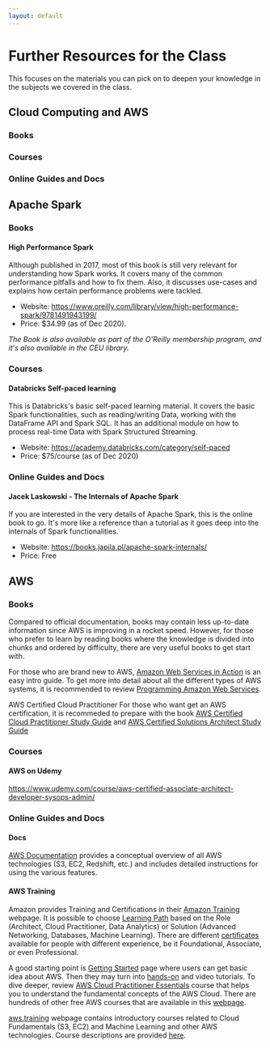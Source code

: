 ```yaml
---
layout: default
---
```


# Further Resources for the Class

This focuses on the materials you can pick on to deepen your knowledge in the subjects we covered in the class.

## Cloud Computing and AWS 

### Books

### Courses

### Online Guides and Docs


## Apache Spark

### Books

#### High Performance Spark

Although published in 2017, most of this book is still very relevant for understanding how Spark works. It covers many of the common performance pitfalls and how to fix them. Also, it discusses use-cases and explains how certain performance problems were tackled.

* Website: https://www.oreilly.com/library/view/high-performance-spark/9781491943199/
* Price: $34.99 (as of Dec 2020). 

_The Book is also available as part of the O'Reilly membership program, and it's also available in the CEU library._

### Courses

#### Databricks Self-paced learning

This is Databricks's basic self-paced learning material. It covers the basic Spark functionalities, such as reading/writing Data, working with the DataFrame API and Spark SQL. It has an additional module on how to process real-time Data with Spark Structured Streaming.

* Website: https://academy.databricks.com/category/self-paced
* Price: $75/course (as of Dec 2020)

### Online Guides and Docs

#### Jacek Laskowski - The Internals of Apache Spark

If you are interested in the very details of Apache Spark, this is the online book to go. It's more like a reference than a tutorial as it goes deep into the internals of Spark functionalities.

* Website: https://books.japila.pl/apache-spark-internals/
* Price: Free

## AWS

### Books

Compared to official documentation, books may contain less up-to-date information since AWS is improving in a rocket speed. However, for those who prefer to learn by reading books where the knowledge is divided into chunks and ordered by difficulty, there are very useful books to get start with. 

For those who are brand new to AWS, [Amazon Web Services in Action](https://www.amazon.com/Amazon-Services-Action-Andreas-Wittig/) is an easy intro guide. To get more into detail about all the different types of AWS systems, it is recommended to review [Programming Amazon Web Services](https://www.amazon.com/gp/product/0596515812).

AWS Certified Cloud Practitioner 
For those who want get an AWS certification, it is recommeded to prepare with the book [AWS Certified Cloud Practitioner Study Guide](https://www.amazon.com/Certified-Cloud-Practitioner-Study-Guide/dp/1119490707) and [AWS Certified Solutions Architect Study Guide](https://www.amazon.com/Certified-Solutions-Architect-Study-Guide/dp/111950421X) 


### Courses

#### AWS on Udemy

https://www.udemy.com/course/aws-certified-associate-architect-developer-sysops-admin/




### Online Guides and Docs

#### Docs

[AWS Documentation](https://docs.aws.amazon.com/) provides a conceptual overview of all AWS technologies (S3, EC2, Redshift, etc.) and includes detailed instructions for using the various features.

#### AWS Training

Amazon provides Training and Certifications in their [Amazon Training](https://aws.amazon.com/training/) webpage. It is possible to choose [Learning Path](https://aws.amazon.com/training/learn-about/) based on the Role (Architect, Cloud Practitioner, Data Analytics) or Solution (Advanced Networking, Databases, Machine Learning). There are different [certificates](https://aws.amazon.com/certification/?nc2=sb_ce_co) available for people with different experience, be it Foundational, Associate, or even Professional.

A good starting point is [Getting Started](https://aws.amazon.com/getting-started/) page where users can get basic idea about AWS. Then they may turn into [hands-on](https://aws.amazon.com/getting-started/hands-on/) and video tutorials. To dive deeper, review [AWS Cloud Practitioner Essentials](https://www.aws.training/Details/eLearning?id=60697) course that helps you to understand the fundamental concepts of the AWS Cloud. There are hundreds of other free AWS courses that are available in this [webpage](https://www.aws.training/LearningLibrary?filters=language%3A1&tab=digital_courses). 

[aws.training](https://www.aws.training/) webpage contains introductory courses related to Cloud Fundamentals (S3, EC2) and Machine Learning and other AWS technologies. Course descriptions are provided [here](https://aws.amazon.com/training/course-descriptions/).

